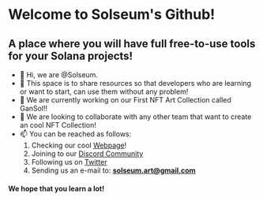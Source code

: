 # Welcome to Solseum's Github! 
## A place where you will have full free-to-use tools for your Solana projects!
- 👋 Hi, we are @Solseum.
- 👀 This space is to share resources so that developers who are learning or want to start, can use them without any problem!
- 🌱 We are currently working on our First NFT Art Collection called GanSol!!
- 💞️ We are looking to collaborate with any other team that want to create an cool NFT Collection!
- 📫 You can be reached as follows:
  1. Checking our cool [Webpage](https://solseum.com)!
  2. Joining to our [Discord Community](https://discord.gg/RGCNdGvcNe)
  3. Following us on [Twitter](https://twitter.com/SolseumNFT)
  4. Sending us an e-mail to: **solseum.art@gmail.com**

#### We hope that you learn a lot! 
